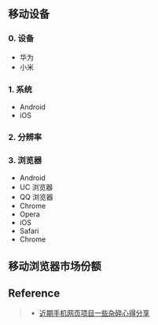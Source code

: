 ## 移动设备

### 0. 设备
- 华为
- 小米

### 1. 系统
- Android
- iOS

### 2. 分辨率

### 3. 浏览器
- Android
 - UC 浏览器
 - QQ 浏览器
 - Chrome
 - Opera
- iOS
 - Safari
 - Chrome

## 移动浏览器市场份额


## Reference
> - [近期手机网页项目一些杂碎心得分享](http://www.zhangxinxu.com/wordpress/2012/08/mobile-wap-page-knowledge-share/)
